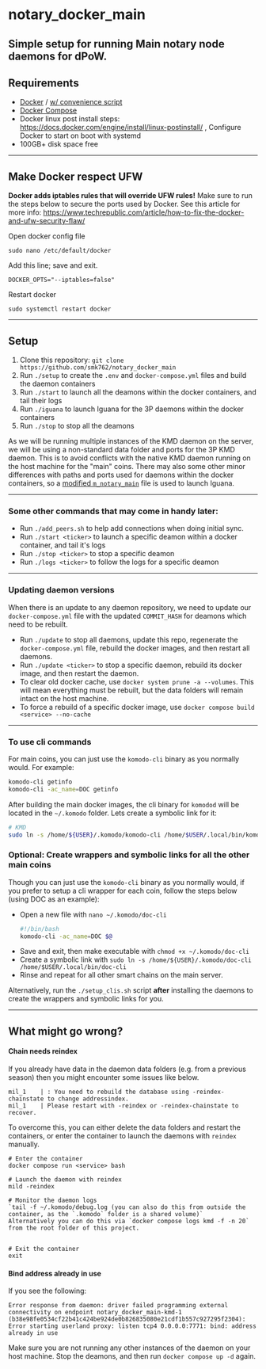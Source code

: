 # notary_docker_main

Simple setup for running Main notary node daemons for dPoW.
---
## Requirements

 - [Docker](https://docs.docker.com/engine/install/ubuntu/) / [w/ convenience script](https://docs.docker.com/engine/install/ubuntu/#install-using-the-convenience-script)
 - [Docker Compose](https://docs.docker.com/compose/install/linux/#install-using-the-repository)
 - Docker linux post install steps: https://docs.docker.com/engine/install/linux-postinstall/ , Configure Docker to start on boot with systemd
 - 100GB+ disk space free
---
## Make Docker respect UFW

**Docker adds iptables rules that will override UFW rules!** 
Make sure to run the steps below to secure the ports used by Docker. See this article for more info: https://www.techrepublic.com/article/how-to-fix-the-docker-and-ufw-security-flaw/

Open docker config file
```
sudo nano /etc/default/docker
```

Add this line; save and exit.
```
DOCKER_OPTS="--iptables=false"
```

Restart docker
```
sudo systemctl restart docker
```
---
## Setup

1. Clone this repository: `git clone https://github.com/smk762/notary_docker_main`
2. Run `./setup` to create the `.env` and `docker-compose.yml` files and build the daemon containers
3. Run `./start` to launch all the deamons within the docker containers, and tail their logs
4. Run `./iguana` to launch Iguana for the 3P daemons within the docker containers
5. Run `./stop` to stop all the deamons

As we will be running multiple instances of the KMD daemon on the server, we will be using a non-standard data folder and ports for the 3P KMD daemon. This is to avoid conflicts with the native KMD daemon running on the host machine for the "main" coins.
There may also some other minor differences with paths and ports used for daemons within the docker containers, so a [modified `m_notary_main`](https://github.com/KomodoPlatform/dPoW/blob/season-seven/iguana/m_notary_main_docker) file is used to launch Iguana.

---
### Some other commands that may come in handy later:
- Run `./add_peers.sh` to help add connections when doing initial sync.
- Run `./start <ticker>` to launch a specific deamon within a docker container, and tail it's logs
- Run `./stop <ticker>` to stop a specific deamon
- Run `./logs <ticker>` to follow the logs for a specific deamon
---

### Updating daemon versions

When there is an update to any daemon repository, we need to update our `docker-compose.yml` file with the updated `COMMIT_HASH` for deamons which need to be rebuilt.
- Run `./update` to stop all daemons, update this repo, regenerate the `docker-compose.yml` file, rebuild the docker images, and then restart all daemons.
- Run `./update <ticker>` to stop a specific daemon, rebuild its docker image, and then restart the daemon.
- To clear old docker cache, use `docker system prune -a --volumes`. This will mean everything must be rebuilt, but the data folders will remain intact on the host machine.
- To force a rebuild of a specific docker image, use `docker compose build <service> --no-cache`

---
### To use cli commands

For main coins, you can just use the `komodo-cli` binary as you normally would. For example:
```bash
komodo-cli getinfo
komodo-cli -ac_name=DOC getinfo
```

After building the main docker images, the cli binary for `komodod` will be located in the `~/.komodo` folder. Lets create a symbolic link for it:
```bash
# KMD
sudo ln -s /home/${USER}/.komodo/komodo-cli /home/$USER/.local/bin/komodo-cli
```

### Optional: Create wrappers and symbolic links for all the other main coins

Though you can just use the `komodo-cli` binary as you normally would, if you prefer to setup a cli wrapper for each coin, follow the steps below (using DOC as an example):

- Open a new file with `nano ~/.komodo/doc-cli`
    ```bash
    #!/bin/bash
    komodo-cli -ac_name=DOC $@
    ```
- Save and exit, then make executable with `chmod +x ~/.komodo/doc-cli`
- Create a symbolic link with `sudo ln -s /home/${USER}/.komodo/doc-cli /home/$USER/.local/bin/doc-cli`
- Rinse and repeat for all other smart chains on the main server.

Alternatively, run the `./setup_clis.sh` script **after** installing the daemons to create the wrappers and symbolic links for you.

---
## What might go wrong?

#### Chain needs reindex

If you already have data in the daemon data folders (e.g. from a previous season) then you might encounter some issues like below.
```
mil_1    | : You need to rebuild the database using -reindex-chainstate to change addressindex.
mil_1    | Please restart with -reindex or -reindex-chainstate to recover.
```

To overcome this, you can either delete the data folders and restart the containers, or enter the container to launch the daemons with `reindex` manually.

```
# Enter the container
docker compose run <service> bash

# Launch the daemon with reindex
mild -reindex

# Monitor the daemon logs
`tail -f ~/.komodo/debug.log (you can also do this from outside the container, as the `.komodo` folder is a shared volume)`
Alternatively you can do this via `docker compose logs kmd -f -n 20` from the root folder of this project.


# Exit the container
exit
```
#### Bind address already in use

If you see the following:
```
Error response from daemon: driver failed programming external connectivity on endpoint notary_docker_main-kmd-1 (b38e98fe0534cf22b41c424be924de0b826835080e21cdf1b557c927295f2304): Error starting userland proxy: listen tcp4 0.0.0.0:7771: bind: address already in use
```

Make sure you are not running any other instances of the daemon on your host machine. Stop the deamons, and then run `docker compose up -d` again.
